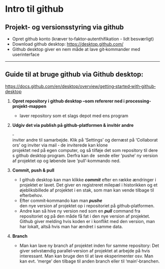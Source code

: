 # Intro til github
## Projekt- og versionsstyring via github

- Opret github konto (kræver to‐faktor‐autenthifikation - lidt besværligt)
- Download github desktop: https://desktop.github.com/
- Github desktop giver en nem måde at lave git‐kommander med userinterface

-------------------------------------------------------------------------------------

## Guide til at bruge github via Github desktop: 

https://docs.github.com/en/desktop/overview/getting‐started‐with‐github‐desktop

1. **Opret repository i github desktop –som refererer ned i processing‐projekt‐mappen** 
    
    - laver repository som et slags depot med ens program

2. **Udgiv det via publish på github‐platformen & invitér andre**
    
    ‐ inviter andre til samarbejde. Klik på ‘Settings’ og dernæst på ‘Collaborators’ og inviter via mail
    ‐ de inviterede kan klone projektet ned på egen computer, og så tilføje det som repository til deres github desktop program. Derfra kan de  sende eller ‘pushe’ ny version af projektet op og løbende lave ‘pull’‐kommando ned.

3. **Commit, push & pull**
    
    - I github desktop kan man klikke ***commit*** efter en række ændringer i projektet er lavet. Det giver en registreret milepæl i historikken og et øjebliksbillede af projektet i en stak, som man kan vende tilbage til efterbehov.
    - Efter commit‐kommando kan man ***pushe*** den nye version af projektet op i repositoriet på github‐platformen. 
    - Andre kan så hive ny version ned som en ***pull*** command fra repositoriet og på den måde få fat i den nye version af projektet. Github giver melding hvis koden er i konflikt med den version, man har lokalt, altså hvis man har ændret i samme data.

4. **Branch**
    
    - Man kan lave ny branch af projektet inden for samme repository: Det giver selvstændig parallel‐version af projektet at arbejde på hvis interessant. Man kan bruge den til at lave eksperimenter osv. Man kan evt. ‘merge’ den tilbage til anden branch eller til ‘main’‐branchen.